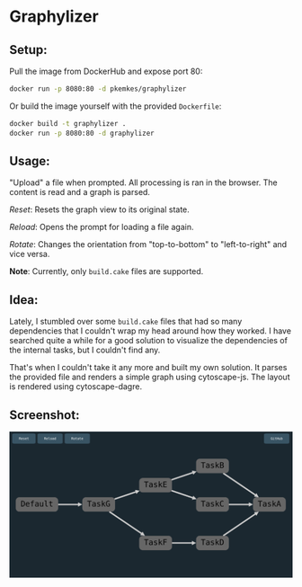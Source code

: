 # Graphylizer

## Setup:

Pull the image from DockerHub and expose port 80:

```bash
docker run -p 8080:80 -d pkemkes/graphylizer
```

Or build the image yourself with the provided `Dockerfile`:

```bash
docker build -t graphylizer .
docker run -p 8080:80 -d graphylizer
```

## Usage:

"Upload" a file when prompted. All processing is ran in the browser. The content is read and a graph is parsed. 

*Reset*: Resets the graph view to its original state.

*Reload*: Opens the prompt for loading a file again.

*Rotate*: Changes the orientation from "top-to-bottom" to "left-to-right" and vice versa.

**Note**: Currently, only `build.cake` files are supported.



## Idea:

Lately, I stumbled over some `build.cake` files that had so many dependencies that I couldn't wrap my head around how they worked. I have searched quite a while for a good solution to visualize the dependencies of the internal tasks, but I couldn't find any.

That's when I couldn't take it any more and built my own solution. It parses the provided file and renders a simple graph using cytoscape-js. The layout is rendered using cytoscape-dagre.

## Screenshot:

<img src="./assets/screenshot.png" alt="screenshot.png" width="800"/>